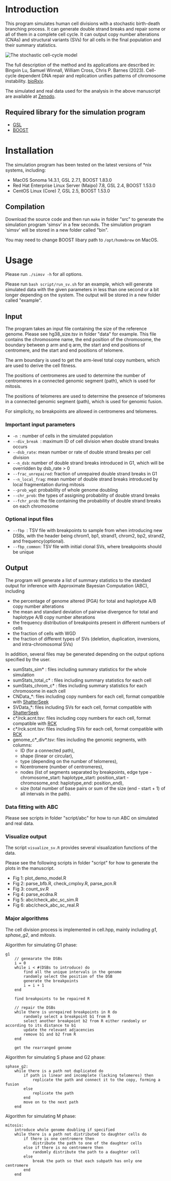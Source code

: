 # Introduction
This program simulates human cell divisions with a stochastic birth-death branching process.
It can generate double strand breaks and repair some or all of them in a complete cell cycle.
It can output copy number alterations (CNAs) and structural variants (SVs) for all cells in the final population and their summary statistics.

![The stochastic cell-cycle model](model.jpeg "The stochastic cell-cycle model of SV generation from DNA repair and replication.")


The full description of the method and its applications are described in: \
Bingxin Lu, Samuel Winnall, William Cross, Chris P. Barnes (2023). Cell-cycle dependent DNA repair and replication unifies patterns of chromosome instability. [bioRxiv](https://doi.org/10.1101/2024.01.03.574048).

The simulated and real data used for the analysis in the above manuscript are available at
[Zenodo](https://doi.org/10.5281/zenodo.10114638).


## Required library for the simulation program
* [GSL](https://www.gnu.org/software/gsl/)
* [BOOST](https://www.boost.org)


# Installation
The simulation program has been tested on the latest versions of *nix systems, including:
* MacOS Sonoma 14.3.1, GSL 2.7.1, BOOST 1.83.0
* Red Hat Enterprise Linux Server (Maipo) 7.8, GSL 2.4, BOOST 1.53.0 
* CentOS Linux (Core) 7, GSL 2.5, BOOST 1.53.0 


## Compilation
Download the source code and then run `make` in folder "src" to generate the simulation program 'simsv' in a few seconds.
The simulation program 'simsv' will be stored in a new folder called "bin".

You may need to change BOOST libary path to `/opt/homebrew` on MacOS.


# Usage
Please run `./simsv -h` for all options.

Please run `bash script/run_sv.sh` for an example, which will generate simulated data with the given parameters in less than one second or a bit longer depending on the system.
The output will be stored in a new folder called "example".



## Input
The program takes an input file containing the size of the reference genome.
Please see hg38_size.tsv in folder "data" for example.
This file contains the chromosome name, the end position of the chromosome, the	boundary between p arm and q arm,	the start and end positions of centromere, and the start and end positions of telomere.  

The arm boundary is used to get the arm-level total copy numbers, which are used to derive the cell fitness. 

The positions of centromeres are used to determine the number of centromeres in a connected genomic segment (path), which is used for mitosis. 

The positions of telomeres are used to determine the presence of telomeres in a connected genomic segment (path), which is used for genomic fusion. 

For simplicity, no breakpoints are allowed in centromeres and telomeres.


### Important input parameters
* `-n `: number of cells in the simulated population
* `--div_break `: maximum ID of cell division when double strand breaks occurs
* `--dsb_rate`: mean number or rate of double strand breaks per cell division
* `--n_dsb`: number of double strand breaks introduced in G1, which will be overridden by dsb_rate > 0
* `--frac_unrepaired`: fraction of unrepaired double strand breaks in G1
* `--n_local_frag`: mean number of double strand breaks introduced by local fragmentation during mitosis
* `--prob_wgd`: probability of whole genome doubling
* `--chr_prob`: the types of assigning probability of double strand breaks
* `--fchr_prob`: the file containing the probability of double strand breaks on each chromosome


### Optional input files
* `--fbp `: TSV file with breakpoints to sample from when introducing new DSBs, with the header being chrom1, bp1, strand1, chrom2, bp2, strand2, and frequency(optional). 
* `--fbp_common`: TSV file with initial clonal SVs, where breakpoints should be unique


## Output 
The program will generate a list of summary statistics to the standard output for inference with Approximate Bayesian Computation (ABC), including
* the percentage of genome altered (PGA) for total and haplotype A/B copy number alterations 
* the mean and standard deviation of pairwise divergence for total and haplotype A/B copy number alterations 
* the frequency distribution of breakpoints present in different numbers of cells
* the fraction of cells with WGD
* the fraction of different types of SVs (deletion, duplication, inversions, and intra-chromosomal SVs)


In addition, several files may be generated depending on the output options specified by the user.
* sumStats_sim* : files including summary statistics for the whole simulation 
* sumStats_total_c* : files including summary statistics for each cell 
* sumStats_chrom_c* : files including summary statistics for each chromosome in each cell 
* CNData_*: files including copy numbers for each cell, format compatible with [ShatterSeek](https://github.com/parklab/ShatterSeek)
* SVData_*: files including SVs for each cell, format compatible with [ShatterSeek](https://github.com/parklab/ShatterSeek)
* c*/rck.acnt.tsv: files including copy numbers for each cell, format compatible with [RCK](https://github.com/aganezov/rck)
* c*/rck.scnt.tsv: files including SVs for each cell, format compatible with [RCK](https://github.com/aganezov/rck)
* genome_c\*_div\*.tsv: files including the genomic segments, with columns:
    * ID (for a connected path), 
    * shape (linear or circular),	
    * type (depending on the number of telomeres), 
    * Ncentromere  (number of centromeres), 
    * nodes (list of segments separated by breakpoints, edge type - chromosome_start: haplotype_start: position_start - chromosome_end: haplotype_end: position_end),	
    * size (total number of base pairs or sum of the size (end - start + 1) of all intervals in the path).


### Data fitting with ABC

Please see scripts in folder "script/abc" for how to run ABC on simulated and real data.


### Visualize output
The script `visualize_sv.R` provides several visualization functions of the data.

Please see the following scripts in folder "script" for how to generate the plots in the manuscript.
* Fig 1: plot_demo_model.R
* Fig 2: parse_bfb.R, check_cmplxy.R, parse_pcn.R
* Fig 3: count_sv.R
* Fig 4: parse_ecdna.R
* Fig 5: abc/check_abc_sc_sim.R
* Fig 6: abc/check_abc_sc_real.R



### Major algorithms

The cell division process is implemented in cell.hpp, mainly including _g1_, _sphase\_g2_, and _mitosis_.

Algorithm for simulating G1 phase:
```{r, tidy=FALSE, eval=FALSE, highlight=FALSE }
g1
    // genearate the DSBs
    i = 0
    while i < #(DSBs to introduce) do
        find all the unique intervals in the genome
        randomly select the position of the DSB
        generate the breakpoints 
        i = i + 1
    end 

    find breakpoints to be repaired R

    // repair the DSBs
    while there is unrepaired breakpoints in R do
        randomly select a breakpoint b1 from R
        select another breakpoint b2 from R either randomly or according to its distance to b1
        update the relevant adjacencies
        remove b1 and b2 from R
    end 
   
    get the rearranged genome
```

Algorithm for simulating S phase and G2 phase:
```{r, tidy=FALSE, eval=FALSE, highlight=FALSE }
sphase_g2:
    while there is a path not duplicated do
        if path is linear and incomplete (lacking telomeres) then
            replicate the path and connect it to the copy, forming a fusion
        else
            replicate the path 
        end 
        move on to the next path
    end
```

Algorithm for simulating M phase:
```{r, tidy=FALSE, eval=FALSE, highlight=FALSE }
mitosis:
    introduce whole genome doubling if specified
    while there is a path not distributed to daughter cells do
        if there is one centromere then
            distribute the path to one of the daughter cells
        else if there is no centromere then
            randomly distribute the path to a daughter cell
        else
            break the path so that each subpath has only one centromere
        end 
    end
```